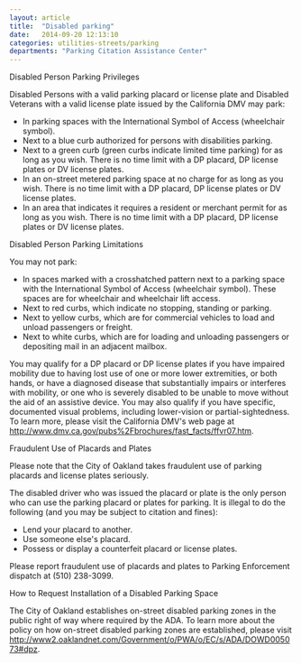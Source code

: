 ```yaml
---
layout: article
title:  "Disabled parking"
date:   2014-09-20 12:13:10
categories: utilities-streets/parking
departments: "Parking Citation Assistance Center"
---
```


Disabled Person Parking Privileges 

Disabled Persons with a valid parking placard or license plate and Disabled Veterans with a valid license plate issued by the California DMV may park:

* In parking spaces with the International Symbol of Access (wheelchair symbol).
* Next to a blue curb authorized for persons with disabilities parking.
* Next to a green curb (green curbs indicate limited time parking) for as long as you wish. There is no time limit with a DP placard, DP license plates or DV license plates.
* In an on-street metered parking space at no charge for as long as you wish. There is no time limit with a DP placard, DP license plates or DV license plates.
* In an area that indicates it requires a resident or merchant permit for as long as you wish. There is no time limit with a DP placard, DP license plates or DV license plates.
 
Disabled Person Parking Limitations 

You may not park:

* In spaces marked with a crosshatched pattern next to a parking space with the International Symbol of Access (wheelchair symbol). These spaces are for wheelchair and wheelchair lift access.
* Next to red curbs, which indicate no stopping, standing or parking.
* Next to yellow curbs, which are for commercial vehicles to load and unload passengers or freight.
* Next to white curbs, which are for loading and unloading passengers or depositing mail in an adjacent mailbox.
 
You may qualify for a DP placard or DP license plates if you have impaired mobility due to having lost use of one or more lower extremities, or both hands, or have a diagnosed disease that substantially impairs or interferes with mobility, or one who is severely disabled to be unable to move without the aid of an assistive device. You may also qualify if you have specific, documented visual problems, including lower-vision or partial-sightedness. To learn more, please visit the California DMV's web page at http://www.dmv.ca.gov/pubs%2Fbrochures/fast_facts/ffvr07.htm.

Fraudulent Use of Placards and Plates

Please note that the City of Oakland takes fraudulent use of parking placards and license plates seriously.

The disabled driver who was issued the placard or plate is the only person who can use the parking placard or plates for parking. It is illegal to do the following (and you may be subject to citation and fines):

* Lend your placard to another.
* Use someone else's placard.
* Possess or display a counterfeit placard or license plates.

Please report fraudulent use of placards and plates to Parking Enforcement dispatch at (510) 238-3099.

How to Request Installation of a Disabled Parking Space

The City of Oakland establishes on-street disabled parking zones in the public right of way where required by the ADA. To learn more about the policy on how on-street disabled parking zones are established, please visit http://www2.oaklandnet.com/Government/o/PWA/o/EC/s/ADA/DOWD005073#dpz.